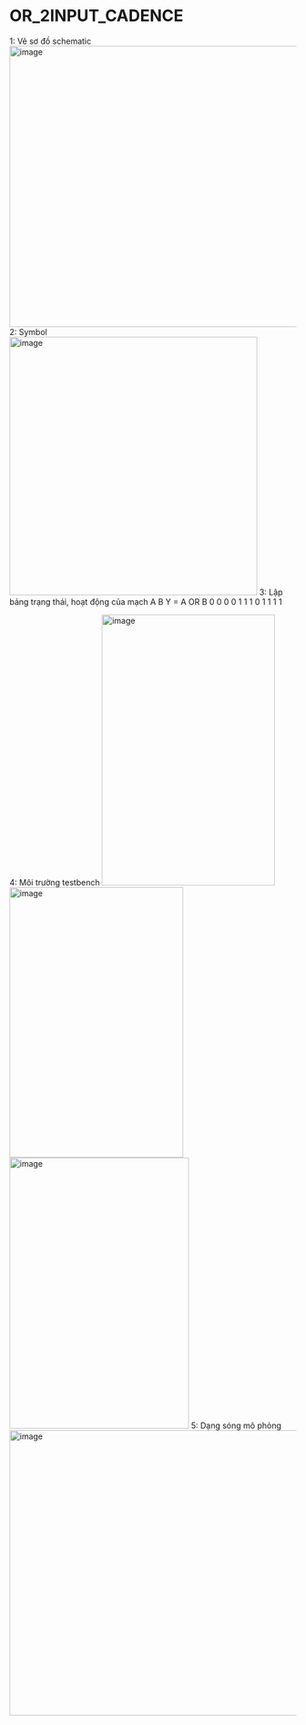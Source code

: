 # OR_2INPUT_CADENCE
1: Vẽ sơ đồ schematic
<img width="645" height="494" alt="image" src="https://github.com/user-attachments/assets/85922327-4984-4278-81df-b1759f11e29b" />
2: Symbol
<img width="435" height="454" alt="image" src="https://github.com/user-attachments/assets/1a6d725c-37cd-4be3-9a78-852f5ea0b677" />
3: Lập bảng trạng thái, hoạt động của mạch
A	B	Y = A OR B
0	0	0
0	1	1
1	0	1
1	1	1

4: Môi trường testbench
<img width="304" height="476" alt="image" src="https://github.com/user-attachments/assets/c85c4257-c4a7-4d39-8dae-df77defc3b6a" />
<img width="305" height="475" alt="image" src="https://github.com/user-attachments/assets/fc19d927-694e-4029-aaf4-3d76faf8b174" />
<img width="315" height="476" alt="image" src="https://github.com/user-attachments/assets/3202d329-ee86-4975-b01e-b1f34d5aa2ea" />
5: Dạng sóng mô phỏng
<img width="980" height="501" alt="image" src="https://github.com/user-attachments/assets/f1a4f232-fdc7-4d97-9ef0-2ae7322cbb5c" />
